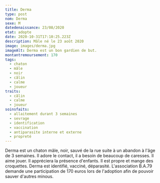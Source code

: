 ```yaml
---
title: Derma
type: post
nom: Derma
sexe: M
datedenaissance: 23/08/2020
etat: adopte
date: 2020-10-31T17:10:25.223Z
description: Mâle né le 23 août 2020
image: images/derma.jpg
imageAlt: Derma est un bon gardien de but.
montantremoursement: 170
tags:
  - chaton
  - mâle
  - noir
  - câlin
  - calme
  - joueur
traits:
  - câlin
  - calme
  - joueur
soinsfaits:
  - allaitement durant 3 semaines
  - sevrage
  - identification
  - vaccination
  - antiparasite interne et externe
  - propreté
---
```

Derma est un chaton mâle, noir, sauvé de la rue suite à un abandon à l'âge de 3 semaines. Il adore le contact, il a besoin de beaucoup de caresses. Il aime jouer. Il appréciera la présence d'enfants. Il est propre et mange des croquettes. Derma est identifié, vacciné, déparasité. L'association B.A.79 demande une participation de 170 euros lors de l'adoption afin de pouvoir sauver d'autres minous.